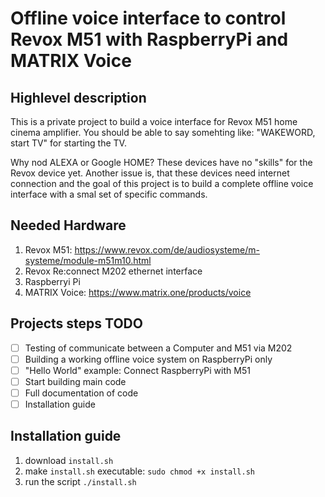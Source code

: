 # Offline voice interface to control Revox M51 with RaspberryPi and MATRIX Voice
## Highlevel description
This is a private project to build a voice interface for Revox M51 home cinema amplifier. You should be able to say somehting like: "WAKEWORD, start TV" for starting the TV. 

Why nod ALEXA or Google HOME? These devices have no "skills" for the Revox device yet. Another issue is, that these devices need internet connection and the goal of this project is to build a complete offline voice interface with a smal set of specific commands.

## Needed Hardware
1. Revox M51: https://www.revox.com/de/audiosysteme/m-systeme/module-m51m10.html
2. Revox Re:connect M202 ethernet interface
3. Raspberryi Pi
4. MATRIX Voice: https://www.matrix.one/products/voice

## Projects steps TODO
- [ ] Testing of communicate between a Computer and M51 via M202
- [ ] Building a working offline voice system on RaspberryPi only
- [ ] "Hello World" example: Connect RaspberryPi with M51
- [ ] Start building main code
- [ ] Full documentation of code
- [ ] Installation guide

## Installation guide
1. download `install.sh`
2. make `install.sh` executable: `sudo chmod +x install.sh`
3. run the script `./install.sh`
